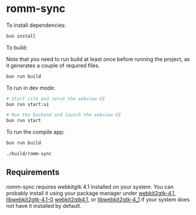 # romm-sync

To install dependencies:

```bash
bun install
```

To build:

Note that you need to run build at least once before running the project, as it generates a couple of required files.

```bash
bun run build
```

To run in dev mode:

```bash
# Start vite and serve the webview UI
bun run start:ui

# Run the backend and launch the webview UI
bun run start
```

To run the compile app:

```bash
bun run build

./build/romm-sync
```

## Requirements

romm-sync requires webkitgtk 4.1 installed on your system. You can probably install it using your package manager under [webkit2gtk-4.1](https://pkgs.org/download/webkit2gtk-4.1), [libwebkit2gtk-4.1-0](https://pkgs.org/download/libwebkit2gtk-4.1-0) [webkit2gtk4.1](https://pkgs.org/download/webkit2gtk4.1), or [libwebkit2gtk-4_1](https://pkgs.org/download/WebKitGTK-4.1) if your system does not have it installed by default.